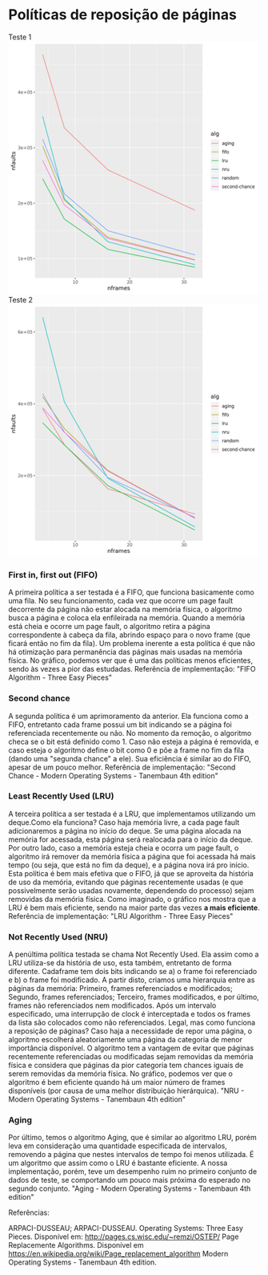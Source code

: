 # Políticas de reposição de páginas

Teste 1
![](../mem-shell/lab_mem/page_replacement/python/output/trace.1.mem.plot.png)
Teste 2
![](../mem-shell/lab_mem/page_replacement/python/output/trace.2.mem.plot.png)

### First in, first out (FIFO)

A primeira política a ser testada é a FIFO, que funciona basicamente como uma fila. No seu funcionamento, cada vez que ocorre um page fault decorrente da página não estar alocada na memória física, o algoritmo busca a página e coloca ela enfileirada na memória. Quando a memória está cheia e ocorre um page fault, o algoritmo retira a página correspondente à cabeça da fila, abrindo espaço para o novo frame (que ficará então no fim da fila). Um problema inerente a esta política é que não há otimização para permanência das páginas mais usadas na memória física. No gráfico, podemos ver que é uma das políticas menos eficientes, sendo às vezes a pior das estudadas. Referência de implementação: "FIFO Algorithm - Three Easy Pieces"

### Second chance

A segunda política é um aprimoramento da anterior. Ela funciona como a FIFO, entretanto cada frame possui um bit indicando se a página foi referenciada recentemente ou não. No momento da remoção, o algoritmo checa se o bit está definido como 1. Caso não esteja a página é removida, e caso esteja o algoritmo define o bit como 0 e põe a frame no fim da fila (dando uma "segunda chance" a ele). Sua eficiência é similar ao do FIFO, apesar de um pouco melhor. Referência de implementação: "Second Chance - Modern Operating Systems - Tanembaun 4th edition"

### Least Recently Used (LRU)

A terceira política a ser testada é a LRU, que implementamos utilizando um deque.Como ela funciona? Caso haja memória livre, a cada page fault adicionaremos a página no início do deque. Se uma página alocada na memória for acessada, esta página será realocada para o início da deque. Por outro lado, caso a memória esteja cheia e ocorra um page fault, o algoritmo irá remover da memória física a página que foi acessada há mais tempo (ou seja, que está no fim da deque), e a página nova irá pro início. Esta política é bem mais efetiva que o FIFO, já que se aproveita da história de uso da memória, evitando que páginas recentemente usadas (e que possivelmente serão usadas novamente, dependendo do processo) sejam removidas da memória física. Como imaginado, o gráfico nos mostra que a LRU é bem mais eficiente, sendo na maior parte das vezes **a mais eficiente**. Referência de implementação: "LRU Algorithm - Three Easy Pieces"

### Not Recently Used (NRU)

A penúltima política testada se chama Not Recently Used. Ela assim como a LRU utiliza-se da história de uso, esta também, entretanto de forma diferente. Cadaframe tem dois bits indicando se a) o frame foi referenciado e b) o frame foi modificado. A partir disto, criamos uma hierarquia entre as páginas da memória: Primeiro, frames referenciados e modificados; Segundo, frames referenciados; Terceiro, frames modificados, e por último, frames não referenciados nem modificados. Após um intervalo especificado, uma interrupção de clock é interceptada e todos os frames da lista são colocados como não referenciados. Legal, mas como funciona a reposição de páginas? Caso haja a necessidade de repor uma página, o algoritmo escolherá aleatoriamente uma página da categoria de menor importância disponível. O algoritmo tem a vantagem de evitar que páginas recentemente referenciadas ou modificadas sejam removidas da memória física e considera que páginas da pior categoria tem chances iguais de serem removidas da memória física. No gráfico, podemos ver que o algoritmo é bem eficiente quando há um maior número de frames disponíveis (por causa de uma melhor distribuição hierárquica). "NRU - Modern Operating Systems - Tanembaun 4th edition"

### Aging

Por último, temos o algoritmo Aging, que é similar ao algoritmo LRU, porém leva em consideração uma quantidade especificada de intervalos, removendo a página que nestes intervalos de tempo foi menos utilizada. É um algoritmo que assim como o LRU é bastante eficiente. A nossa implementação, porém, teve um desempenho ruim no primeiro conjunto de dados de teste, se comportando um pouco mais próxima do esperado no segundo conjunto. "Aging - Modern Operating Systems - Tanembaun 4th edition"


Referências:

ARPACI-DUSSEAU; ARPACI-DUSSEAU. Operating Systems: Three Easy Pieces. Disponível em: http://pages.cs.wisc.edu/~remzi/OSTEP/
Page Replacemente Algorithms. Disponível em https://en.wikipedia.org/wiki/Page_replacement_algorithm
Modern Operating Systems - Tanembaun 4th edition.
